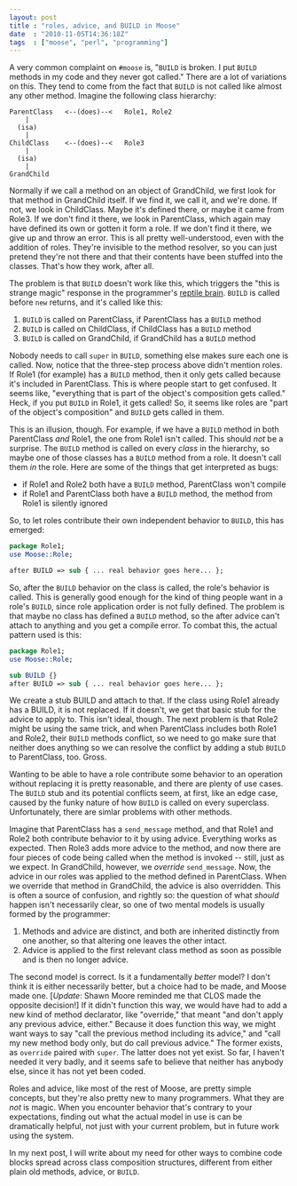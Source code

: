 ```yaml
---
layout: post
title : "roles, advice, and BUILD in Moose"
date  : "2010-11-05T14:36:18Z"
tags  : ["moose", "perl", "programming"]
---
```

A very common complaint on `#moose` is, "`BUILD` is broken.  I put `BUILD`
methods in my code and they never got called."  There are a lot of variations
on this.  They tend to come from the fact that `BUILD` is not called like almost
any other method.  Imagine the following class hierarchy:

```
ParentClass   <--(does)--<   Role1, Role2
    |
  (isa)
    |
ChildClass    <--(does)--<   Role3
    |
  (isa)
    |
GrandChild
```

Normally if we call a method on an object of GrandChild, we first look for that
method in GrandChild itself.  If we find it, we call it, and we're done.  If
not, we look in ChildClass.  Maybe it's defined there, or maybe it came from
Role3.  If we don't find it there, we look in ParentClass, which again may have
defined its own or gotten it form a role.  If we don't find it there, we give
up and throw an error.  This is all pretty well-understood, even with the
addition of roles.  They're invisible to the method resolver, so you can just
pretend they're not there and that their contents have been stuffed into the
classes.  That's how they work, after all.

The problem is that `BUILD` doesn't work like this, which triggers the "this is
strange magic" response in the programmer's [reptile
brain](http://en.wikipedia.org/wiki/Triune_brain#The_reptilian_complex).
`BUILD` is called before `new` returns, and it's called like this:

1. `BUILD` is called on ParentClass, if ParentClass has a `BUILD` method
2. `BUILD` is called on ChildClass, if ChildClass has a `BUILD` method
3. `BUILD` is called on GrandChild, if GrandChild has a `BUILD` method

Nobody needs to call `super` in `BUILD`, something else makes sure each one is
called.  Now, notice that the three-step process above didn't mention roles.
If Role1 (for example) has a `BUILD` method, then it only gets called because
it's included in ParentClass.  This is where people start to get confused.
It seems like, "everything that is part of the object's composition gets
called."  Heck, if you put `BUILD` in Role1, it gets called!  So, it seems like
roles are "part of the object's composition" and `BUILD` gets called in them.

This is an illusion, though.  For example, if we have a `BUILD` method in both
ParentClass *and* Role1, the one from Role1 isn't called.  This should *not* be
a surprise.  The `BUILD` method is called on every *class* in the hierarchy, so
maybe one of those classes has a `BUILD` method from a role.  It doesn't call
them *in* the role.  Here are some of the things that get interpreted as bugs:

* if Role1 and Role2 both have a `BUILD` method, ParentClass won't compile
* if Role1 and ParentClass both have a `BUILD` method, the method from Role1 is silently ignored

So, to let roles contribute their own independent behavior to `BUILD`, this has
emerged:

```perl
package Role1;
use Moose::Role;

after BUILD => sub { ... real behavior goes here... };
```

So, after the `BUILD` behavior on the class is called, the role's behavior is
called.  This is generally good enough for the kind of thing people want in a
role's `BUILD`, since role application order is not fully defined.  The problem
is that maybe no class has defined a `BUILD` method, so the after advice can't
attach to anything and you get a compile error.  To combat this, the actual
pattern used is this:

```perl
package Role1;
use Moose::Role;

sub BUILD {}
after BUILD => sub { ... real behavior goes here... };
```

We create a stub BUILD and attach to that.  If the class using Role1 already
has a BUILD, it is not replaced.  If it doesn't, we get that basic stub for the
advice to apply to.  This isn't ideal, though.  The next problem is that Role2
might be using the same trick, and when ParentClass includes both Role1 and
Role2, their `BUILD` methods conflict, so we need to go make sure that neither
does anything so we can resolve the conflict by adding a stub `BUILD` to
ParentClass, too.  Gross.

Wanting to be able to have a role contribute some behavior to an operation
without replacing it is pretty reasonable, and there are plenty of use cases.
The `BUILD` stub and its potential conflicts seem, at first, like an edge case,
caused by the funky nature of how `BUILD` is called on every superclass.
Unfortunately, there are simlar problems with other methods.

Imagine that ParentClass has a `send_message` method, and that Role1 and Role2
both contribute behavior to it by using advice.  Everything works as expected.
Then Role3 adds more advice to the method, and now there are four pieces of
code being called when the method is invoked -- still, just as we expect.  In
GrandChild, however, we *override* `send_message`.  Now, the advice in our
roles was applied to the method defined in ParentClass.  When we override that
method in GrandChild, the advice is also overridden.  This is often a source of
confusion, and rightly so:  the question of what *should* happen isn't
necessarily clear, so one of two mental models is usually formed by the
programmer:

1. Methods and advice are distinct, and both are inherited distinctly from one another, so that altering one leaves the other intact.
2. Advice is applied to the first relevant class method as soon as possible and is then no longer advice.

The second model is correct.  Is it a fundamentally *better* model?  I don't
think it is either necessarily better, but a choice had to be made, and Moose
made one.  [*Update*:  Shawn Moore reminded me that CLOS made the opposite decision!]
If it didn't function this way, we would have had to add a new kind
of method declarator, like "override," that meant "and don't apply any previous
advice, either."  Because it does function this way, we might want ways to say
"call the previous method including its advice," and "call my new method body
only, but do call previous advice."  The former exists, as `override` paired
with `super`.  The latter does not yet exist.  So far, I haven't needed it very
badly, and it seems safe to believe that neither has anybody else, since it has
not yet been coded.

Roles and advice, like most of the rest of Moose, are pretty simple concepts,
but they're also pretty new to many programmers.  What they are *not* is magic.
When you encounter behavior that's contrary to your expectations, finding out
what the actual model in use is can be dramatically helpful, not just with your
current problem, but in future work using the system.

In my next post, I will write about my need for other ways to combine code
blocks spread across class composition structures, different from either plain
old methods, advice, or `BUILD`.

